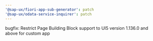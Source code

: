 ```yaml
---
'@sap-ux/fiori-app-sub-generator': patch
'@sap-ux/odata-service-inquirer': patch
---
```


bugfix: Restrict Page Building Block support to UI5 version 1.136.0 and above for custom app
